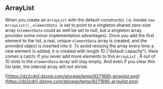 ## ArrayList

When you create an `ArrayList` with the default constructor, i.e. invoke `new ArrayList()`
, `elementData`  is set to point to a singleton shared zero-size array (`elementData` could as well be set to null, but a singleton array provides some minor implementation advantages). Once you add the first element to the list, a real, unique `elementData` array is created, and the provided object is inserted into it. To avoid resizing the array every time a new element is added, it is created with length 10 ("default capacity"). Here comes a catch: if you never add more elements to this `ArrayList` , 9 out of 10 slots in the `elementData` array will stay empty. And even if you clear this list later, the internal array will not shrink.

![https://dz2cdn1.dzone.com/storage/temp/9271695-arraylist.png](https://dz2cdn1.dzone.com/storage/temp/9271695-arraylist.png)
